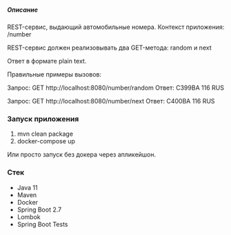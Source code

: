 ##### Описание
REST-сервис, выдающий автомобильные номера.
Контекст приложения: /number

REST-сервис должен реализовывать два GET-метода: random и next

Ответ в формате plain text.

Правильные примеры вызовов:

Запрос: GET http://localhost:8080/number/random
Ответ: C399BA 116 RUS

Запрос: GET http://localhost:8080/number/next
Ответ: C400BA 116 RUS

### Запуск приложения
1) mvn clean package
2) docker-compose up
 
Или просто запуск без докера через апликейшон.

### Стек
- Java 11
- Maven
- Docker
- Spring Boot 2.7
- Lombok
- Spring Boot Tests